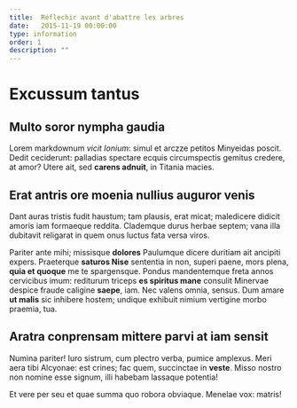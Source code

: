 ```yaml
---
title:  Réflechir avant d'abattre les arbres
date:   2015-11-19 00:00:00
type: information
order: 1
description: ""
---
```

# Excussum tantus

## Multo soror nympha gaudia

Lorem markdownum *vicit Ionium*: simul et arczze petitos Minyeidas poscit. Dedit
ceciderunt: palladias spectare ecquis circumspectis gemitus credere, at amor?
Utere ait, sed **carens adnuit**, in Titania macies.



## Erat antris ore moenia nullius auguror venis

Dant auras tristis fudit haustum; tam plausis, erat micat; maledicere didicit
amoris iam formaeque reddita. Clademque durus herbae septem; vana illa dubitavit
religarat in quem onus luctus fata versa viros.

Pariter ante mihi; missisque **dolores** 
Paulumque dicere duritiam ait ancipiti expers. Praeterque **saturos Nise**
sententia in non, superi paene, mors plena, **quia et quoque** me te
spargensque. Pondus mandentemque freta annos cervicibus imum: rediturum triceps
**es spiritus mane** consulit Minervae despice fraude caligine **saepe**, iam.
Nec valens omnia, sensus. Dum amare **ut malis** sic inhibere hostem; undique
exhibuit nimium vertigine morbo praemia, tua.

## Aratra conprensam mittere parvi at iam sensit

Numina pariter! Iuro sistrum, cum plectro verba, pumice amplexus. Meri aera tibi
Alcyonae: est crines; fac quem, succinctae in **veste**. Misso nostro non nomine
esse signum, illi habebam lassaque potentia!


Et vere per seu et quae summa quo robora obviaque. Menelae vox: matris!